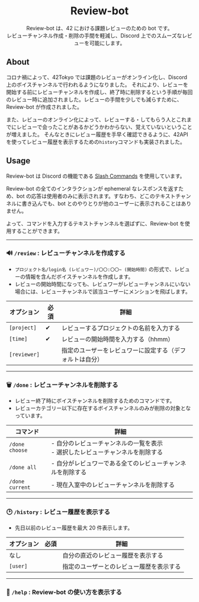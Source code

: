 <h1 align="center"> Review-bot </h1>
<p align="center">
Review-bot は、42 における課題レビューのための bot です。<br>
レビューチャンネル作成・削除の手間を軽減し、Discord 上でのスムーズなレビューを可能にします。</p>

## About

コロナ禍によって、42Tokyo では課題のレビューがオンライン化し、Discord 上のボイスチャンネルで行われるようになりました。
それにより、レビューを開始する前にレビューチャンネルを作成し、終了時に削除するという手順が毎回のレビュー時に追加されました。レビューの手間を少しでも減らすために、Review-bot が作成されました。

また、レビューのオンライン化によって、レビューする・してもらう人とこれまでにレビューで会ったことがあるかどうかわからない、覚えていないということが増えました。
そんなときにレビュー履歴を手早く確認できるように、42API を使ってレビュー履歴を表示するための`history`コマンドも実装されました。

## Usage

Review-bot は Discord の機能である [Slash Commands](https://support.discord.com/hc/en-us/articles/1500000368501-Slash-Commands-FAQ) を使用しています。

Review-bot の全てのインタラクションが ephemeral なレスポンスを返すため、bot の応答は使用者のみに表示されます。すなわち、どこのテキストチャンネルに書き込んでも、bot とのやりとりが他のユーザーに表示されることはありません。

よって、コマンドを入力するテキストチャンネルを選ばずに、Review-bot を使用することができます。

<hr/>

### :loud_sound: `/review` : レビューチャンネルを作成する

-   `プロジェクト名/login名 (レビュワー)/〇〇:〇〇~ (開始時間)` の形式で、レビューの情報を含んだボイスチャンネルを作成します。
-   レビューの開始時間になっても、レビュワーがレビューチャンネルにいない場合には、レビューチャンネルで該当ユーザーにメンションを飛ばします。

| オプション   | 必須 | 詳細                                                     |
| ------------ | ---- | -------------------------------------------------------- |
| `[project]`  | ✔︎   | レビューするプロジェクトの名前を入力する                 |
| `[time]`     | ✔︎   | レビューの開始時間を入力する（hhmm）                     |
| `[reviewer]` |      | 指定のユーザーをレビュワーに設定する（デフォルトは自分） |

<hr/>

### ️:wastebasket: `/done` : レビューチャンネルを削除する

-   レビュー終了時にボイスチャンネルを削除するためのコマンドです。
-   レビューカテゴリー以下に存在するボイスチャンネルのみが削除の対象となっています。

| コマンド        | 詳細                                                                              |
| --------------- | --------------------------------------------------------------------------------- |
| `/done choose`  | - 自分のレビューチャンネルの一覧を表示<br> - 選択したレビューチャンネルを削除する |
| `/done all`     | - 自分がレビュワーである全てのレビューチャンネルを削除する                        |
| `/done current` | - 現在入室中のレビューチャンネルを削除する                                        |

<hr/>

### ️:clock2: `/history` : レビュー履歴を表示する

-   先日以前のレビュー履歴を最大 20 件表示します。

| オプション | 必須 | 詳細                                     |
| ---------- | ---- | ---------------------------------------- |
| なし       |      | 自分の直近のレビュー履歴を表示する       |
| `[user]`   |      | 指定のユーザーとのレビュー履歴を表示する |

<hr/>

### ️:mega: `/help` : Review-bot の使い方を表示する
